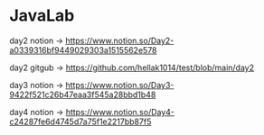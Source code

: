 # JavaLab

day2 notion -> https://www.notion.so/Day2-a0339316bf9449029303a1515562e578


day2 gitgub -> https://github.com/hellak1014/test/blob/main/day2


day3 notion -> https://www.notion.so/Day3-9422f521c26b47eaa3f545a28bbd1b48 


day4 notion -> https://www.notion.so/Day4-c24287fe6d4745d7a75f1e2217bb87f5
